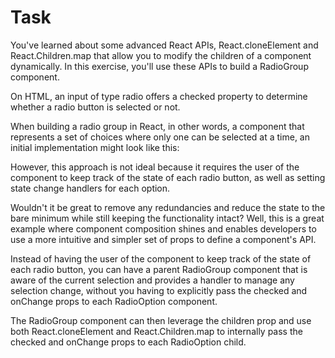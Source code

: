# Task

You've learned about some advanced React APIs, React.cloneElement and React.Children.map that allow you to modify the children of a component dynamically. In this exercise, you'll use these APIs to build a RadioGroup component.

On HTML, an input of type radio offers a checked property to determine whether a radio button is selected or not.

When building a radio group in React, in other words, a component that represents a set of choices where only one can be selected at a time, an initial implementation might look like this:

<RadioOption checked={false} onChange={handleOnChange} value="1" />
<RadioOption checked={true} onChange={handleOnChange} value="2" />
<RadioOption checked={false} onChange={handleOnChange} value="3" />
However, this approach is not ideal because it requires the user of the component to keep track of the state of each radio button, as well as setting state change handlers for each option.

Wouldn't it be great to remove any redundancies and reduce the state to the bare minimum while still keeping the functionality intact? Well, this is a great example where component composition shines and enables developers to use a more intuitive and simpler set of props to define a component's API.

Instead of having the user of the component to keep track of the state of each radio button, you can have a parent RadioGroup component that is aware of the current selection and provides a handler to manage any selection change, without you having to explicitly pass the checked and onChange props to each RadioOption component.

The RadioGroup component can then leverage the children prop and use both React.cloneElement and React.Children.map to internally pass the checked and onChange props to each RadioOption child.

<RadioGroup selected={selectedValue} onChange={handleOnChange}>
  <RadioOption value="1" />
  <RadioOption value="2" />
  <RadioOption value="3" />
</RadioGroup>